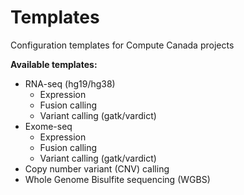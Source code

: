 # Templates
Configuration templates for Compute Canada projects

**Available templates:**
* RNA-seq (hg19/hg38)
  * Expression
  * Fusion calling
  * Variant calling (gatk/vardict)
* Exome-seq
  * Expression
  * Fusion calling
  * Variant calling (gatk/vardict)
* Copy number variant (CNV) calling
* Whole Genome Bisulfite sequencing (WGBS)
